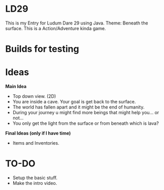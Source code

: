LD29
====

This is my Entry for Ludum Dare 29 using Java. Theme: Beneath the surface.
This is a Action/Adventure kinda game.

Builds for testing
====

**Ideas**
====
**Main Idea**
- Top down view. (2D)
- You are inside a cave. Your goal is get back to the surface.
- The world has fallen apart and it might be the end of humanity.
- During your journey u might find more beings that might help you... or not... 
- You only get the light from the surface or from beneath which is lava?

**Final Ideas (only if I have time)**
- Items and Inventories.

TO-DO
====
- Setup the basic stuff.
- Make the intro video. 
